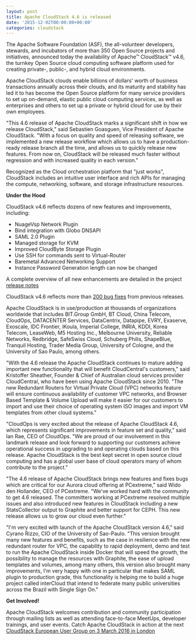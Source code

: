 ```yaml
---
layout: post
title: Apache CloudStack 4.6 is released
date: '2015-12-02T00:00:00+00:00'
categories: cloudstack
---
```

<p>The Apache Software Foundation (ASF), the all-volunteer developers, stewards, and incubators of more than 350 Open Source projects and initiatives, announced today the availability of Apache™ CloudStack™ v4.6, the turnkey Open Source cloud computing software platform used for creating private-, public-, and hybrid cloud environments.</p>
 
<p>Apache CloudStack clouds enable billions of dollars' worth of business transactions annually across their clouds, and its maturity and stability has led it to has become the Open Source platform for many service providers to set up on-demand, elastic public cloud computing services, as well as enterprises and others to set up a private or hybrid cloud for use by their own employees.</p>
 
<p>"This 4.6 release of Apache CloudStack marks a significant shift in how we release CloudStack," said Sebastien Goasguen, Vice President of Apache CloudStack. "With a focus on quality and speed of releasing software, we implemented a new release workflow which allows us to have a production-ready release branch all the time, and allows us to quickly release new features. From now on, CloudStack will be released much faster without regression and with increased quality in each version."</p>
 
<p>Recognized as the Cloud orchestration platform that "just works", CloudStack includes an intuitive user interface and rich APIs for managing the compute, networking, software, and storage infrastructure resources.</p>
 
<b><p>Under the Hood</p></b>
 
<p>CloudStack v4.6 reflects dozens of new features and improvements, including:</p>
 
<ul>
<li>NuageVsp Network Plugin</li>
<li>Bind integration with Globo DNSAPI</li>
<li>SAML 2.0 Plugin</li>
<li>Managed storage for KVM</li>
<li>Improved CloudByte Storage Plugin</li>
<li>Use SSH for commands sent to Virtual-Router</li>
<li>Baremetal Advanced Networking Support</li>
<li>Instance Password Generation length can now be changed</li>
 </ul>

<p>A complete overview of all new enhancements are detailed in the project <a href="http://docs.cloudstack.apache.org/projects/cloudstack-release-notes/en/4.6.0/index.html">release notes</a>
</p>
 
<p>CloudStack v4.6 reflects more than <a href="http://docs.cloudstack.apache.org/projects/cloudstack-release-notes/en/4.6.0/fixed_issues.html">200 bug fixes</a> from previous releases.</p>
 
<p>Apache CloudStack is in use/production at thousands of organizations worldwide that includes BIT.Group GmbH, BT Cloud, China Telecom, CloudOps, DATACENTER Services, DataCentrix, Datapipe, EVRY, Exaserve, Exoscale, IDC Frontier, iKoula, Imperial College, INRIA, KDDI, Korea Telecom, LeaseWeb, M5 Hosting Inc., Melbourne University, Reliable Networks, Redbridge, SafeSwiss Cloud, Schuberg Philis, ShapeBlue, Tranquil Hosting, Trader Media Group, University of Cologne, and the University of Sao Paulo, among others.</p>
 
<p>"With the 4.6 release the Apache CloudStack continues to mature adding important new functionality that will benefit CloudCentral's customers," said Kristoffer Sheather, Founder & Chief of Australian cloud services provider CloudCentral, who have been using Apache CloudStack since 2010. "The new Redundant Routers for Virtual Private Cloud (VPC) networks feature will ensure continuous availability of customer VPC networks, and Browser Based Template & Volume Upload will make it easier for our customers to import and use their choice of operating system ISO images and import VM templates from other cloud systems."</p>
 
<p>"CloudOps is very excited about the release of Apache CloudStack 4.6, which represents significant improvements in feature set and quality," said Ian Rae, CEO of CloudOps. "We are proud of our involvement in this landmark release and look forward to supporting our customers achieve operational success in upgrading to and operating clouds based on this release. Apache
CloudStack is the best kept secret in open source cloud computing and has a global user base of cloud operators many of whom contribute to the project."</p>
 
<p>"The 4.6 release of Apache CloudStack brings new features and fixes bugs which are critical for our Aurora cloud offering at PCextreme," said Wido den Hollander, CEO of PCextreme. "We've worked hard with the community to get 4.6 released. The committers working at PCextreme resolved multiple issues and also introduced new features in CloudStack including a new StatsCollector output to Graphite and better support for CEPH. This new release allows us to grow our cloud even further."</p>
 
<p>"I'm very excited with launch of the Apache CloudStack version 4.6," said Cyrano Rizzo, CIO of the University of Sao-Paulo. "This version brought many new features and benefits, such as the case in resilience with the new redundant router for VPC, the capability to rapid deployment, demo and test to run the Apache CloudStack inside Docker that will speed the growth, the possibility to manage the resources with Graphite, the ease of upload templates and volumes, among many others, this version also brought many improvements, I'm very happy with one in particular that makes SAML plugin to production grade, this functionality is helping me to build a huge project called interCloud that intend to federate many public universities across the Brazil with Single Sign On."</p>
 
<p><b>Get Involved!</b></p>
<p>Apache CloudStack welcomes contribution and community participation through mailing lists as well as attending face-to-face MeetUps, developer trainings, and user events. Catch Apache CloudStack in action at the next <a href="https://www.eventbrite.co.uk/e/cloudstack-european-user-group-tickets-19726408218">CloudStack European User Group on 3 March 2016 in London</a></p>
